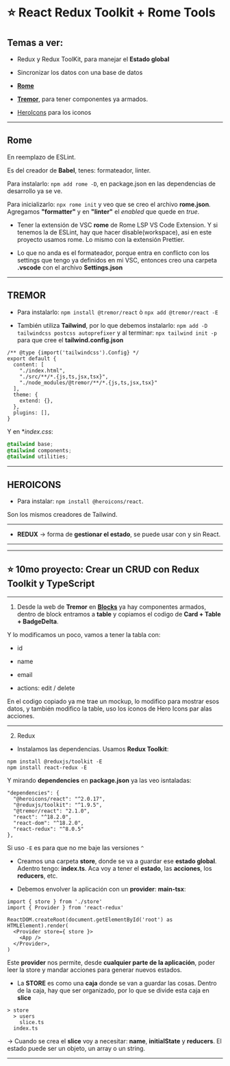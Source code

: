 # :star: React Redux Toolkit + Rome Tools 

## Temas a ver: 

- Redux y Redux ToolKit, para manejar el **Estado global**

- Sincronizar los datos con una base de datos

- [**Rome**](https://rome.tools/)

- [**Tremor**](https://www.tremor.so/), para tener componentes ya armados.

- [HeroIcons](https://heroicons.com/) para los iconos

---

## Rome

En reemplazo de ESLint.

Es del creador de **Babel**, tenes: formateador, linter. 

Para instalarlo: `npm add rome -D`, en package.json en las dependencias de desarrollo ya se ve.

Para inicializarlo: `npx rome init` y veo que se creo el archivo **rome.json**. Agregamos **"formatter"** y en **"linter"** el *enabled* que quede en *true*.

- Tener la extensión de VSC **rome** de Rome LSP VS Code Extension. Y si tenemos la de ESLint, hay que hacer disable(workspace), asi en este proyecto usamos rome. Lo mismo con la extensión Prettier.

- Lo que no anda es el formateador, porque entra en conflicto con los settings que tengo ya definidos en mi VSC, entonces creo una carpeta **.vscode** con el archivo **Settings.json**

---

## TREMOR

- Para instalarlo: `npm install @tremor/react` ò `npx add @tremor/react -E`

- También utiliza **Tailwind**, por lo que debemos instalarlo: `npm add -D tailwindcss postcss autoprefixer` y al terminar: `npx tailwind init -p` para que cree el **tailwind.config.json**

```
/** @type {import('tailwindcss').Config} */
export default {
  content: [
    "./index.html",
    "./src/**/*.{js,ts,jsx,tsx}",
    "./node_modules/@tremor/**/*.{js,ts,jsx,tsx}"
  ],
  theme: {
    extend: {},
  },
  plugins: [],
}
```

Y en **index.css*:

```CSS
@tailwind base;
@tailwind components;
@tailwind utilities;
```


---

## HEROICONS

- Para instalar: `npm install @heroicons/react`.

Son los mismos creadores de Tailwind.

---

- **REDUX** -> forma de **gestionar el estado**, se puede usar con y sin React. 

---
---

## ⭐ 10mo proyecto: Crear un CRUD con Redux Toolkit y TypeScript

---

1. Desde la web de **Tremor** en [**Blocks**](https://www.tremor.so/blocks/table) ya hay componentes armados, dentro de block entramos a **table** y copiamos el codigo de **Card + Table + BadgeDelta**.

Y lo modificamos un poco, vamos a tener la tabla con:

- id

- name

- email

- actions: edit / delete

En el codigo copiado ya me trae un mockup, lo modifico para mostrar esos datos, y también modifico la table, uso los íconos de Hero Icons par alas acciones.

---

2. Redux

- Instalamos las dependencias. Usamos **Redux Toolkit**:

```
npm install @reduxjs/toolkit -E
npm install react-redux -E
```

Y mirando **dependencies** en **package.json** ya las veo isntaladas:

```
"dependencies": {
  "@heroicons/react": "^2.0.17",
  "@reduxjs/toolkit": "^1.9.5",
  "@tremor/react": "2.1.0",
  "react": "^18.2.0",
  "react-dom": "^18.2.0",
  "react-redux": "^8.0.5"
},
```

Si uso `-E` es para que no me baje las versiones `^`

- Creamos una carpeta **store**, donde se va a guardar ese **estado global**. Adentro tengo: **index.ts**. Aca voy a tener el **estado**, las **acciones**, los **reducers**, etc.

- Debemos envolver la aplicación con un **provider**:
**main-tsx**:

```TSX
import { store } from './store'
import { Provider } from 'react-redux'

ReactDOM.createRoot(document.getElementById('root') as HTMLElement).render(
  <Provider store={ store }>
    <App />
  </Provider>,
)
```

Este **provider** nos permite, desde **cualquier parte de la aplicación**, poder leer la store y mandar acciones para generar nuevos estados.

- La **STORE** es como una **caja** donde se van a guardar las cosas. Dentro de la caja, hay que ser organizado, por lo que se divide esta caja en **slice**

```
> store
  > users
    slice.ts
  index.ts
```

-> Cuando se crea el **slice** voy a necesitar: **name**, **initialState** y **reducers**. El estado puede ser un objeto, un array o un string.


---